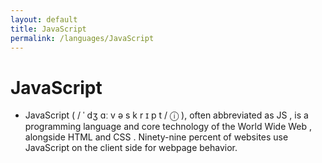 ```yaml
---
layout: default
title: JavaScript
permalink: /languages/JavaScript
---
```

# JavaScript

- JavaScript ( / ˈ dʒ ɑː v ə s k r ɪ p t / ⓘ ), often abbreviated as JS , is a programming language and core technology of the World Wide Web , alongside HTML and CSS . Ninety-nine percent of websites use JavaScript on the client side for webpage behavior. 